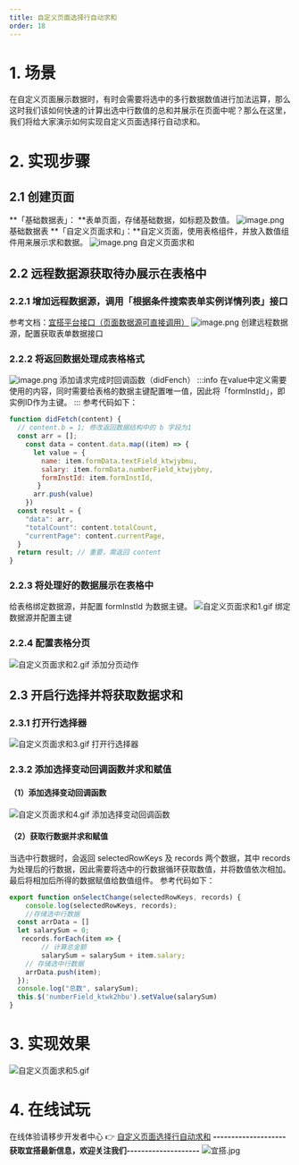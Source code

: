 ```yaml
---
title: 自定义页面选择行自动求和
order: 18
---
```

# 1. 场景
在自定义页面展示数据时，有时会需要将选中的多行数据数值进行加法运算，那么这时我们该如何快速的计算出选中行数值的总和并展示在页面中呢？那么在这里，我们将给大家演示如何实现自定义页面选择行自动求和。
# 2. 实现步骤
## 2.1 创建页面
**「基础数据表」： **表单页面，存储基础数据，如标题及数值。
![image.png](https://img.alicdn.com/imgextra/i2/O1CN01j9dlf31hkmA4JWX2h_!!6000000004316-2-tps-1364-462.png)
基础数据表
**「自定义页面求和」：**自定义页面，使用表格组件，并放入数值组件用来展示求和数据。
![image.png](https://img.alicdn.com/imgextra/i1/O1CN01BlRTTv1mDrmTA7fHV_!!6000000004921-2-tps-2280-718.png)
自定义页面求和
## 2.2 远程数据源获取待办展示在表格中
### 2.2.1 增加远程数据源，调用「根据条件搜索表单实例详情列表」接口
参考文档：[宜搭平台接口（页面数据源可直接调用）](https://www.yuque.com/yida/support/aql605?view=doc_embed&inner=936pox)
![image.png](https://img.alicdn.com/imgextra/i1/O1CN01L9e3gw1FquDdx0tJO_!!6000000000539-2-tps-2060-1084.png)
创建远程数据源，配置获取表单数据接口
### 2.2.2 将返回数据处理成表格格式
![image.png](https://img.alicdn.com/imgextra/i3/O1CN01Ni9AtZ23DGjORMBie_!!6000000007221-2-tps-2080-1044.png)
添加请求完成时回调函数（didFench）
:::info
在value中定义需要使用的内容，同时需要给表格的数据主键配置唯一值，因此将「formInstId」，即实例ID作为主键。
:::
参考代码如下：
```javascript
function didFetch(content) {
  // content.b = 1; 修改返回数据结构中的 b 字段为1
  const arr = [];
    const data = content.data.map((item) => {
      let value = {
        name: item.formData.textField_ktwjybnu,
        salary: item.formData.numberField_ktwjybny,
        formInstId: item.formInstId,
       }
      arr.push(value)
    })
  const result = {
    "data": arr,
    "totalCount": content.totalCount,
    "currentPage": content.currentPage,
  }
  return result; // 重要，需返回 content
}
```
### 2.2.3 将处理好的数据展示在表格中
给表格绑定数据源，并配置 formInstId 为数据主键。
![自定义页面求和1.gif](https://img.alicdn.com/imgextra/i4/O1CN01Gq3UqI1SWNTHX6eTS_!!6000000002254-1-tps-1380-735.gif)
绑定数据源并配置主键
### 2.2.4 配置表格分页
![自定义页面求和2.gif](https://img.alicdn.com/imgextra/i4/O1CN01wFkonf1PFU18rxzNe_!!6000000001811-1-tps-1380-735.gif)
添加分页动作
## 2.3 开启行选择并将获取数据求和
### 2.3.1 打开行选择器
![自定义页面求和3.gif](https://img.alicdn.com/imgextra/i2/O1CN01VnkC7Q1G9gSXAW3ZY_!!6000000000580-1-tps-1380-735.gif)
打开行选择器
### 2.3.2 添加选择变动回调函数并求和赋值
#### （1）添加选择变动回调函数
![自定义页面求和4.gif](https://img.alicdn.com/imgextra/i3/O1CN01wOp0cx1a5pROBHKpK_!!6000000003279-1-tps-1380-735.gif)
添加选择变动回调函数
#### （2）获取行数据并求和赋值
当选中行数据时，会返回 selectedRowKeys 及 records 两个数据，其中 records 为处理后的行数据，因此需要将选中的行数据循环获取数值，并将数值依次相加。最后将相加后所得的数据赋值给数值组件。
参考代码如下：
```javascript
export function onSelectChange(selectedRowKeys, records) {
	console.log(selectedRowKeys, records);
	//存储选中行数据
  const arrData = []
  let salarySum = 0;
   records.forEach(item => {
		// 计算总金额
		salarySum = salarySum + item.salary;
  	// 存储选中行数据
  	arrData.push(item);
  });
  console.log("总数", salarySum);
  this.$('numberField_ktwk2hbu').setValue(salarySum)
}
```
# 3. 实现效果
![自定义页面求和5.gif](https://img.alicdn.com/imgextra/i1/O1CN01oOcIWe1v3B4sckSSs_!!6000000006116-1-tps-1380-735.gif)
# 4. 在线试玩
在线体验请移步开发者中心 👉 [自定义页面选择行自动求和](https://www.aliwork.com/developer/custom-getSum)
**--------------------获取宜搭最新信息，欢迎关注我们--------------------**
![宜搭.jpg](https://img.alicdn.com/imgextra/i1/O1CN01Mo70qf1szqyKxRuKp_!!6000000005838-0-tps-1800-1012.jpg)